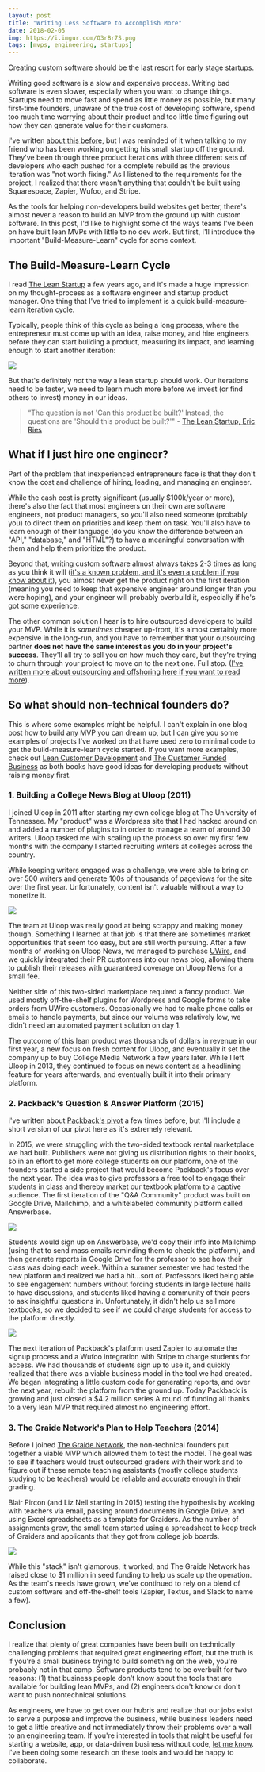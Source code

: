 ```yaml
---
layout: post
title: "Writing Less Software to Accomplish More"
date: 2018-02-05
img: https://i.imgur.com/Q3rBr7S.png
tags: [mvps, engineering, startups]
---
```

Creating custom software should be the last resort for early stage startups.

Writing good software is a slow and expensive process. Writing bad software is even slower, especially when you want to change things. Startups need to move fast and spend as little money as possible, but many first-time founders, unaware of the true cost of developing software, spend too much time worrying about their product and too little time figuring out how they can generate value for their customers.

I've written [about this before](https://www.karllhughes.com/posts/creating-a-tech-startup-without-a-developer), but I was reminded of it when talking to my friend who has been working on getting his small startup off the ground. They've been through three product iterations with three different sets of developers who each pushed for a complete rebuild as the previous iteration was "not worth fixing." As I listened to the requirements for the project, I realized that there wasn't anything  that couldn't be built using Squarespace, Zapier, Wufoo, and Stripe.

As the tools for helping non-developers build websites get better, there's almost never a reason to build an MVP from the ground up with custom software. In this post, I'd like to highlight some of the ways teams I've been on have built lean MVPs with little to no dev work. But first, I'll introduce the important "Build-Measure-Learn" cycle for some context.

## The Build-Measure-Learn Cycle

I read [The Lean Startup](http://amzn.to/2EyYGhu) a few years ago, and it's made a huge impression on my thought-process as a software engineer and startup product manager. One thing that I've tried to implement is a quick build-measure-learn iteration cycle.

Typically, people think of this cycle as being a long process, where the entrepreneur must come up with an idea, raise money, and hire engineers before they can start building a product, measuring its impact, and learning enough to start another iteration:

![](https://i.imgur.com/4oGxSaR.png)

But that's definitely _not_ the way a lean startup should work. Our iterations need to be faster, we need to learn much more before we invest (or find others to invest) money in our ideas.

> “The question is not 'Can this product be built?' Instead, the questions are 'Should this product be built?'" - [The Lean Startup, Eric Ries](http://theleanstartup.com/principles)

## What if I just hire one engineer?

Part of the problem that inexperienced entrepreneurs face is that they don't know the cost and challenge of hiring, leading, and managing an engineer.

While the cash cost is pretty significant (usually $100k/year or more), there's also the fact that most engineers on their own are software engineers, not product managers, so you'll also need someone (probably you) to direct them on priorities and keep them on task. You'll also have to learn enough of their language (do you know the difference between an "API," "database," and "HTML"?) to have a meaningful conversation with them and help them prioritize the product.

Beyond that, writing custom software almost always takes 2-3 times as long as you think it will ([it's a known problem, and it's even a problem if you know about it](https://lifehacker.com/estimate-how-much-time-you-need-for-a-project-then-dou-1592791225)), you almost never get the product right on the first iteration (meaning you need to keep that expensive engineer around longer than you were hoping), and your engineer will probably overbuild it, especially if he's got some experience.

The other common solution I hear is to hire outsourced developers to build your MVP. While it is _sometimes_ cheaper up-front, it's almost certainly more expensive in the long-run, and you have to remember that your outsourcing partner **does not have the same interest as you do in your project's success**. They'll all try to sell you on how much they care, but they're trying to churn through your project to move on to the next one. Full stop. ([I've written more about outsourcing and offshoring here if you want to read more](https://www.karllhughes.com/posts/risk-of-offshore-outsourcing)).

## So what should non-technical founders do?

This is where some examples might be helpful. I can't explain in one blog post how to build any MVP you can dream up, but I can give you some examples of projects I've worked on that have used zero to minimal code to get the build-measure-learn cycle started. If you want more examples, check out [Lean Customer Development](http://amzn.to/2BQH0Lt) and [The Customer Funded Business](http://amzn.to/2EBBuzl) as both books have good ideas for developing products without raising money first.

### 1. Building a College News Blog at Uloop (2011)

I joined Uloop in 2011 after starting my own college blog at The University of Tennessee. My "product" was a Wordpress site that I had hacked around on and added a number of plugins to in order to manage a team of around 30 writers. Uloop tasked me with scaling up the process so over my first few months with the company I started recruiting writers at colleges across the country.

While keeping writers engaged was a challenge, we were able to bring on over 500 writers and generate 100s of thousands of pageviews for the site over the first year. Unfortunately, content isn't valuable without a way to monetize it.

![](https://i.imgur.com/v2qD1Qh.png)

The team at Uloop was really good at being scrappy and making money though. Something I learned at that job is that there are sometimes market opportunities that seem too easy, but are still worth pursuing. After a few months of working on Uloop News, we managed to purchase [UWire](http://uwire.com/), and we quickly integrated their PR customers into our news blog, allowing them to publish their releases with guaranteed coverage on Uloop News for a small fee.

Neither side of this two-sided marketplace required a fancy product. We used mostly off-the-shelf plugins for Wordpress and Google forms to take orders from UWire customers. Occasionally we had to make phone calls or emails to handle payments, but since our volume was relatively low, we didn't need an automated payment solution on day 1.

The outcome of this lean product was thousands of dollars in revenue in our first year, a new focus on fresh content for Uloop, and eventually it set the company up to buy College Media Network a few years later. While I left Uloop in 2013, they continued to focus on news content as a headlining feature for years afterwards, and eventually built it into their primary platform.

### 2. Packback's Question & Answer Platform (2015)

I've written about [Packback's pivot](https://blog.codeship.com/incremental-software-development-with-php-microservices/) a few times before, but I'll include a short version of our pivot here as it's extremely relevant.

In 2015, we were struggling with the two-sided textbook rental marketplace we had built. Publishers were not giving us distribution rights to their books, so in an effort to get more college students on our platform, one of the founders started a side project that would become Packback's focus over the next year. The idea was to give professors a free tool to engage their students in class and thereby market our textbook platform to a captive audience. The first iteration of the "Q&A Community" product was built on Google Drive, Mailchimp, and a whitelabeled community platform called Answerbase.

![](https://i.imgur.com/AQk1IVv.png)

Students would sign up on Answerbase, we'd copy their info into Mailchimp (using that to send mass emails reminding them to check the platform), and then generate reports in Google Drive for the professor to see how their class was doing each week. Within a summer semester we had tested the new platform and realized we had a hit...sort of. Professors liked being able to see engagement numbers without forcing students in large lecture halls to have discussions, and students liked having a community of their peers to ask insightful questions in. Unfortunately, it didn't help us sell more textbooks, so we decided to see if we could charge students for access to the platform directly.

![](https://i.imgur.com/gd2ZJXK.png)

The next iteration of Packback's platform used Zapier to automate the signup process and a Wufoo integration with Stripe to charge students for access. We had thousands of students sign up to use it, and quickly realized that there was a viable business model in the tool we had created. We began integrating a little custom code for generating reports, and over the next year, rebuilt the platform from the ground up. Today Packback is growing and just closed a $4.2 million series A round of funding all thanks to a very lean MVP that required almost no engineering effort.

### 3. The Graide Network's Plan to Help Teachers (2014)

Before I joined [The Graide Network](https://www.thegraidenetwork.com/), the non-technical founders put together a viable MVP which allowed them to test the model. The goal was to see if teachers would trust outsourced graders with their work and to figure out if these remote teaching assistants (mostly college students studying to be teachers) would be reliable and accurate enough in their grading.

Blair Pircon (and Liz Nell starting in 2015) testing the hypothesis by working with teachers via email, passing around documents in Google Drive, and using Excel spreadsheets as a template for Graiders. As the number of assignments grew, the small team started using a spreadsheet to keep track of Graiders and applicants that they got from college job boards.

![](https://i.imgur.com/KKjwJ0q.png)

While this "stack" isn't glamorous, it worked, and The Graide Network has raised close to $1 million in seed funding to help us scale up the operation. As the team's needs have grown, we've continued to rely on a blend of custom software and off-the-shelf tools (Zapier, Textus, and Slack to name a few).

## Conclusion

I realize that plenty of great companies have been built on technically challenging problems that required great engineering effort, but the truth is if you're a small business trying to build something on the web, you're probably not in that camp. Software products tend to be overbuilt for two reasons: (1) that business people don't know about the tools that are available for building lean MVPs, and (2) engineers don't know or don't want to push nontechnical solutions.

As engineers, we have to get over our hubris and realize that our jobs exist to serve a purpose and improve the business, while business leaders need to get a little creative and not immediately throw their problems over a wall to an engineering team. If you're interested in tools that might be useful for starting a website, app, or data-driven business without code, [let me know](https://twitter.com/karllhughes). I've been doing some research on these tools and would be happy to collaborate.
